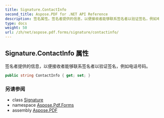 ```yaml
---
title: Signature.ContactInfo
second_title: Aspose.PDF for .NET API Reference
description: 签名属性。签名者提供的信息，以便接收者能够联系签名者以验证签名，例如电话号码
type: docs
weight: 50
url: /zh/net/aspose.pdf.forms/signature/contactinfo/
---
```

## Signature.ContactInfo 属性

签名者提供的信息，以便接收者能够联系签名者以验证签名，例如电话号码。

```csharp
public string ContactInfo { get; set; }
```

### 另请参阅

* class [Signature](../)
* namespace [Aspose.Pdf.Forms](../../../aspose.pdf.forms/)
* assembly [Aspose.PDF](../../../)